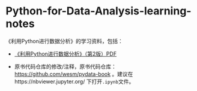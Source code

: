 # Python-for-Data-Analysis-learning-notes
《利用Python进行数据分析》的学习资料，包括：

- [《利用Python进行数据分析》（第2版）PDF](https://www.gitbook.com/download/pdf/book/wizardforcel/pyda-2e)

- 原书代码仓库的修改/注释，原书代码仓库：https://github.com/wesm/pydata-book 。建议在https://nbviewer.jupyter.org/ 下打开`.ipynb`文件。
